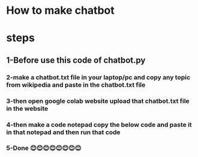  # How to make chatbot #
 # steps
 ## 1-Before use this code of chatbot.py 
 ### 2-make a chatbot.txt file in your laptop/pc and copy any topic from wikipedia and paste in the chatbot.txt file 
 ### 3-then open google colab website upload that chatbot.txt file in the website 
 ### 4-then make a code notepad copy the below code and paste it in that notepad and then run that code 
 ### 5-Done 😊😊😊😊😊😊😊😊

